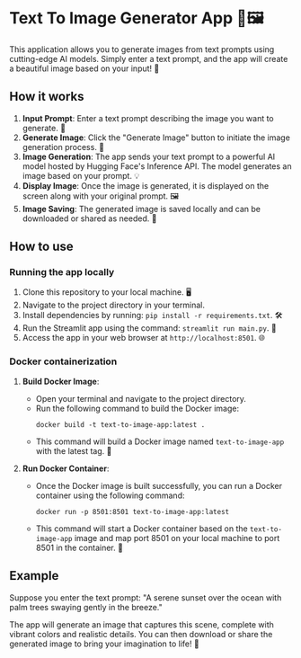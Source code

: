 # Text To Image Generator App 🎨🖼️

This application allows you to generate images from text prompts using cutting-edge AI models. Simply enter a text prompt, and the app will create a beautiful image based on your input! 🌟

## How it works

1. **Input Prompt**: Enter a text prompt describing the image you want to generate. 📝
2. **Generate Image**: Click the "Generate Image" button to initiate the image generation process. 🚀
3. **Image Generation**: The app sends your text prompt to a powerful AI model hosted by Hugging Face's Inference API. The model generates an image based on your prompt. 💡
4. **Display Image**: Once the image is generated, it is displayed on the screen along with your original prompt. 🖼️
5. **Image Saving**: The generated image is saved locally and can be downloaded or shared as needed. 💾

## How to use

### Running the app locally

1. Clone this repository to your local machine. 🖥️
2. Navigate to the project directory in your terminal.
3. Install dependencies by running: `pip install -r requirements.txt`. 🛠️
4. Run the Streamlit app using the command: `streamlit run main.py`. 🏃
5. Access the app in your web browser at `http://localhost:8501`. 🌐

   
### Docker containerization

1. **Build Docker Image**:
   - Open your terminal and navigate to the project directory.
   - Run the following command to build the Docker image:
     ```
     docker build -t text-to-image-app:latest .
     ```
   - This command will build a Docker image named `text-to-image-app` with the latest tag. 🐳

2. **Run Docker Container**:
   - Once the Docker image is built successfully, you can run a Docker container using the following command:
     ```
     docker run -p 8501:8501 text-to-image-app:latest
     ```
   - This command will start a Docker container based on the `text-to-image-app` image and map port 8501 on your local machine to port 8501 in the container. 🚢

## Example

Suppose you enter the text prompt: "A serene sunset over the ocean with palm trees swaying gently in the breeze."

The app will generate an image that captures this scene, complete with vibrant colors and realistic details. You can then download or share the generated image to bring your imagination to life! 🌅
